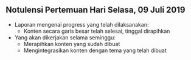 Notulensi Pertemuan Hari Selasa, 09 Juli 2019
---
* Laporan mengenai progress yang telah dilaksanakan:
  * Konten secara garis besar telah selesai, tinggal dirapihkan
* Yang akan dikerjakan selama seminggu:
  * Merapihkan konten yang sudah dibuat
  * Mengintegrasikan konten dengan tema yang telah dibuat